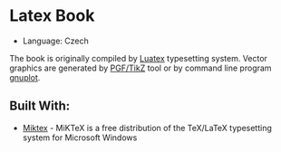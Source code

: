 # Latex Book
* Language: Czech

The book is originally compiled by [Luatex](https://en.wikipedia.org/wiki/LuaTeX) typesetting system. Vector graphics 
are generated by [PGF/TikZ](https://https://en.wikipedia.org/wiki/PGF/TikZ) tool or by command line program 
[gnuplot](https://en.wikipedia.org/wiki/Gnuplot). 

## Built With:

* [Miktex](http://www.dropwizard.io/1.0.2/docs/) - MiKTeX is a free distribution of the TeX/LaTeX typesetting system for Microsoft Windows
